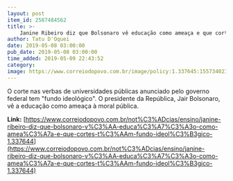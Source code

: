 ```yaml
---
layout: post
item_id: 2587484562
title: >-
    Janine Ribeiro diz que Bolsonaro vê educação como ameaça e que cortes têm fundo ideológico
author: Tatu D'Oquei
date: 2019-05-08 03:00:00
pub_date: 2019-05-08 03:00:00
time_added: 2019-05-09 22:43:52
category: 
image: https://www.correiodopovo.com.br/image/policy:1.337645:1557340232/image.jpg?a=191%3A100&q=0.6&w=900&$p$a$q$w=61e089e
---
```


O corte nas verbas de universidades públicas anunciado pelo governo federal tem "fundo ideológico". O presidente da República, Jair Bolsonaro, vê a educação como ameaça à moral pública.

**Link:** [https://www.correiodopovo.com.br/not%C3%ADcias/ensino/janine-ribeiro-diz-que-bolsonaro-v%C3%AA-educa%C3%A7%C3%A3o-como-amea%C3%A7a-e-que-cortes-t%C3%AAm-fundo-ideol%C3%B3gico-1.337644](https://www.correiodopovo.com.br/not%C3%ADcias/ensino/janine-ribeiro-diz-que-bolsonaro-v%C3%AA-educa%C3%A7%C3%A3o-como-amea%C3%A7a-e-que-cortes-t%C3%AAm-fundo-ideol%C3%B3gico-1.337644)

